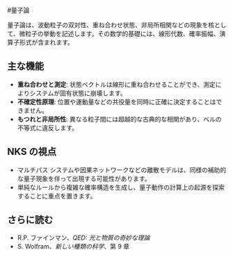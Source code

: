 #量子論

量子論は、波動粒子の双対性、重ね合わせ状態、非局所相関などの現象を核として、微粒子の挙動を記述します。その数学的基礎には、線形代数、確率振幅、演算子形式が含まれます。

## 主な機能
- **重ね合わせと測定**: 状態ベクトルは線形に重ね合わせることができ、測定によりシステムが固有状態に崩壊します。
- **不確定性原理**: 位置や運動量などの共役量を同時に正確に決定することはできません。
- **もつれと非局所性**: 異なる粒子間には超越的な古典的な相関があり、ベルの不等式に違反します。

## NKS の視点
- マルチパス システムや因果ネットワークなどの離散モデルは、同様の補助的な量子現象を伴って出現する可能性があります。
- 単純なルールから複雑な確率構造を生成し、量子動作の計算上の起源を探索することに重点を置きます。

## さらに読む
- R.P. ファインマン、*QED: 光と物質の奇妙な理論*
- S. Wolfram、*新しい種類の科学*、第 9 章